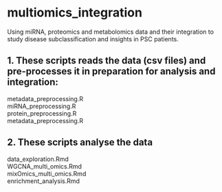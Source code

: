 # multiomics_integration
Using miRNA, proteomics and metabolomics data and their integration to study disease subclassification and insights in PSC patients.

## 1. These scripts reads the data (csv files) and pre-processes it in preparation for analysis and integration:
metadata_preprocessing.R  
miRNA_preprocessing.R  
protein_preprocessing.R  
metadata_preprocessing.R  

## 2. These scripts analyse the data

data_exploration.Rmd  
WGCNA_multi_omics.Rmd  
mixOmics_multi_omics.Rmd  
enrichment_analysis.Rmd  

